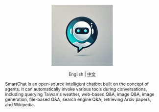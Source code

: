 <p align="center">
  <img src="/static/images/logo.png" alt="SmartChat Logo" width="200">
</p>

<p align="center">
  English | <a href="README.md">中文</a>
</p>

SmartChat is an open-source intelligent chatbot built on the concept of agents. It can automatically invoke various tools during conversations, including querying Taiwan's weather, web-based Q&A, image Q&A, image generation, file-based Q&A, search engine Q&A, retrieving Arxiv papers, and Wikipedia.

